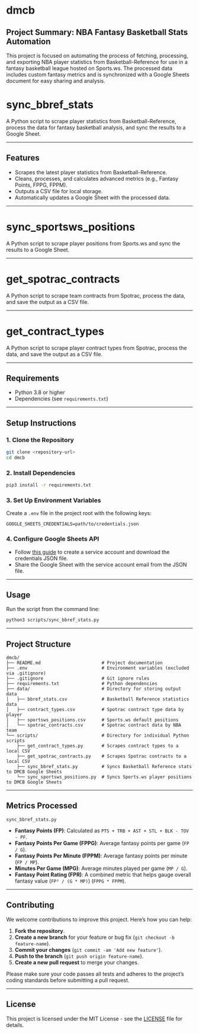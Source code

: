 # dmcb

## Project Summary: NBA Fantasy Basketball Stats Automation
This project is focused on automating the process of fetching, processing, and exporting NBA player statistics from Basketball-Reference for use in a fantasy basketball league hosted on Sports.ws. The processed data includes custom fantasy metrics and is synchronized with a Google Sheets document for easy sharing and analysis.

# sync_bbref_stats

A Python script to scrape player statistics from Basketball-Reference, process the data for fantasy basketball analysis, and sync the results to a Google Sheet.

---

## Features
- Scrapes the latest player statistics from Basketball-Reference.
- Cleans, processes, and calculates advanced metrics (e.g., Fantasy Points, FPPG, FPPM).
- Outputs a CSV file for local storage.
- Automatically updates a Google Sheet with the processed data.

---

# sync_sportsws_positions

A Python script to scrape player positions from Sports.ws and sync the results to a Google Sheet.

---

# get_spotrac_contracts

A Python script to scrape team contracts from Spotrac, process the data, and save the output as a CSV file.

---

# get_contract_types

A Python script to scrape player contract types from Spotrac, process the data, and save the output as a CSV file.

---

## Requirements
- Python 3.8 or higher
- Dependencies (see `requirements.txt`)

---

## Setup Instructions

### 1. Clone the Repository
```bash
git clone <repository-url>
cd dmcb
```

### 2. Install Dependencies
```bash
pip3 install -r requirements.txt
```

### 3. Set Up Environment Variables
Create a `.env` file in the project root with the following keys:
```env
GOOGLE_SHEETS_CREDENTIALS=path/to/credentials.json
```

### 4. Configure Google Sheets API
- Follow [this guide](https://gspread.readthedocs.io/en/latest/oauth2.html) to create a service account and download the credentials JSON file.
- Share the Google Sheet with the service account email from the JSON file.

---

## Usage

Run the script from the command line:
```bash
python3 scripts/sync_bbref_stats.py
```

---

## Project Structure

```
dmcb/  
├── README.md                       # Project documentation  
├── .env                            # Environment variables (excluded via .gitignore)  
├── .gitignore                      # Git ignore rules  
├── requirements.txt                # Python dependencies  
├── data/                           # Directory for storing output data  
│   ├── bbref_stats.csv             # Basketball Reference statistics data  
│   ├── contract_types.csv          # Spotrac contract type data by player  
│   ├── sportsws_positions.csv      # Sports.ws default positions  
│   └── spotrac_contracts.csv       # Spotrac contract data by NBA team  
└── scripts/                        # Directory for individual Python scripts  
    ├── get_contract_types.py       # Scrapes contract types to a local CSV  
    ├── get_spotrac_contracts.py    # Scrapes Spotrac contracts to a local CSV  
    ├── sync_bbref_stats.py         # Syncs Basketball Reference stats to DMCB Google Sheets  
    └── sync_sportsws_positions.py  # Syncs Sports.ws player positions to DMCB Google Sheets  
```

---

## Metrics Processed
`sync_bbref_stats.py`
- **Fantasy Points (FP)**: Calculated as `PTS + TRB + AST + STL + BLK - TOV - PF`.
- **Fantasy Points Per Game (FPPG)**: Average fantasy points per game (`FP / G`).
- **Fantasy Points Per Minute (FPPM)**: Average fantasy points per minute (`FP / MP`).
- **Minutes Per Game (MPG)**: Average minutes played per game (`MP / G`).
- **Fantasy Point Rating (FPR)**: A combined metric that helps gauge overall fantasy value (`FP² / (G * MP)`) (`FPPG * FPPM`).

---

## Contributing
We welcome contributions to improve this project. Here’s how you can help:

1. **Fork the repository**.
2. **Create a new branch** for your feature or bug fix (`git checkout -b feature-name`).
3. **Commit your changes** (`git commit -am 'Add new feature'`).
4. **Push to the branch** (`git push origin feature-name`).
5. **Create a new pull request** to merge your changes.

Please make sure your code passes all tests and adheres to the project’s coding standards before submitting a pull request.

---

## License
This project is licensed under the MIT License - see the [LICENSE](LICENSE) file for details.
